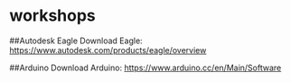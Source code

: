 # workshops

##Autodesk Eagle
Download Eagle: 
https://www.autodesk.com/products/eagle/overview

##Arduino 
Download Arduino: https://www.arduino.cc/en/Main/Software

